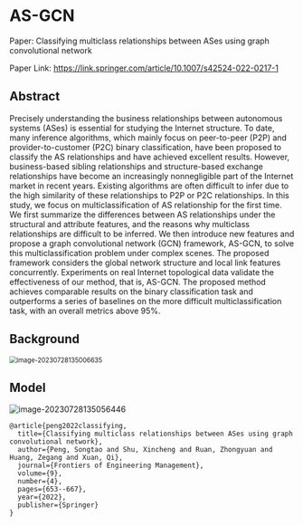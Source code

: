 # AS-GCN
Paper: Classifying multiclass relationships between ASes using graph convolutional network

Paper Link: https://link.springer.com/article/10.1007/s42524-022-0217-1



## Abstract

Precisely understanding the business relationships between autonomous systems (ASes) is essential for studying the Internet structure. To date, many inference algorithms, which mainly focus on peer-to-peer (P2P) and provider-to-customer (P2C) binary classification, have been proposed to classify the AS relationships and have achieved excellent results. However, business-based sibling relationships and structure-based exchange relationships have become an increasingly nonnegligible part of the Internet market in recent years. Existing algorithms are often difficult to infer due to the high similarity of these relationships to P2P or P2C relationships. In this study, we focus on multiclassification of AS relationship for the first time. We first summarize the differences between AS relationships under the structural and attribute features, and the reasons why multiclass relationships are difficult to be inferred. We then introduce new features and propose a graph convolutional network (GCN) framework, AS-GCN, to solve this multiclassification problem under complex scenes. The proposed framework considers the global network structure and local link features concurrently. Experiments on real Internet topological data validate the effectiveness of our method, that is, AS-GCN. The proposed method achieves comparable results on the binary classification task and outperforms a series of baselines on the more difficult multiclassification task, with an overall metrics above 95%.



## Background

<img src="C:\Users\72436\AppData\Roaming\Typora\typora-user-images\image-20230728135006635.png" alt="image-20230728135006635" style="zoom: 80%;" />



## Model

![image-20230728135056446](C:\Users\72436\AppData\Roaming\Typora\typora-user-images\image-20230728135056446.png)



```
@article{peng2022classifying,
  title={Classifying multiclass relationships between ASes using graph convolutional network},
  author={Peng, Songtao and Shu, Xincheng and Ruan, Zhongyuan and Huang, Zegang and Xuan, Qi},
  journal={Frontiers of Engineering Management},
  volume={9},
  number={4},
  pages={653--667},
  year={2022},
  publisher={Springer}
}
```



